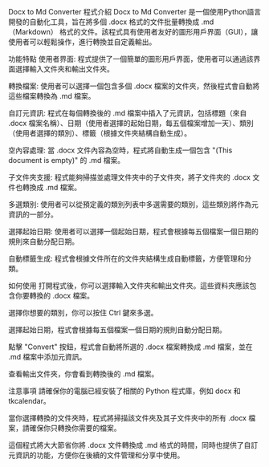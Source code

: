 Docx to Md Converter 程式介紹
Docx to Md Converter 是一個使用Python語言開發的自動化工具，旨在將多個 .docx 格式的文件批量轉換成 .md（Markdown） 格式的文件。該程式具有使用者友好的圖形用戶界面（GUI），讓使用者可以輕鬆操作，進行轉換並自定義輸出。

功能特點
使用者界面: 程式提供了一個簡單的圖形用戶界面，使用者可以通過該界面選擇輸入文件夾和輸出文件夾。

轉換檔案: 使用者可以選擇一個包含多個 .docx 檔案的文件夾，然後程式會自動將這些檔案轉換為 .md 檔案。

自訂元資訊: 程式在每個轉換後的 .md 檔案中插入了元資訊，包括標題（來自 .docx 檔案名稱）、日期（使用者選擇的起始日期，每五個檔案增加一天）、類別（使用者選擇的類別）、標籤（根據文件夾結構自動生成）。

空內容處理: 當 .docx 文件內容為空時，程式將自動生成一個包含 "(This document is empty)" 的 .md 檔案。

子文件夾支援: 程式能夠掃描並處理文件夾中的子文件夾，將子文件夾的 .docx 文件也轉換成 .md 檔案。

多選類別: 使用者可以從預定義的類別列表中多選需要的類別，這些類別將作為元資訊的一部分。

選擇起始日期: 使用者可以選擇一個起始日期，程式會根據每五個檔案一個日期的規則來自動分配日期。

自動標籤生成: 程式會根據文件所在的文件夾結構生成自動標籤，方便管理和分類。

如何使用
打開程式後，你可以選擇輸入文件夾和輸出文件夾。這些資料夾應該包含你要轉換的 .docx 檔案。

選擇你想要的類別，你可以按住 Ctrl 鍵來多選。

選擇起始日期，程式會根據每五個檔案一個日期的規則自動分配日期。

點擊 "Convert" 按鈕，程式會自動將所選的 .docx 檔案轉換成 .md 檔案，並在 .md 檔案中添加元資訊。

查看輸出文件夾，你會看到轉換後的 .md 檔案。

注意事項
請確保你的電腦已經安裝了相關的 Python 程式庫，例如 docx 和 tkcalendar。

當你選擇轉換的文件夾時，程式將掃描該文件夾及其子文件夾中的所有 .docx 檔案，請確保你只轉換你需要的檔案。

這個程式將大大節省你將 .docx 文件轉換成 .md 格式的時間，同時也提供了自訂元資訊的功能，方便你在後續的文件管理和分享中使用。
